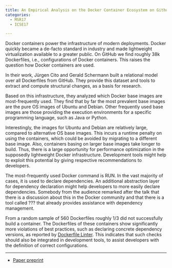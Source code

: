 ```yaml
---
title: An Empirical Analysis on the Docker Container Ecosystem on Github
categories:
  - MSR17
  - ICSE17

---
```


Docker containers power the infrastructure of modern deployments. Docker quickly became a de-facto standard in industry and made lightweight virtualization available to a greater public. On GitHub we find roughly 38k Dockerfiles, i.e., configurations of Docker containers. This raises the question how Docker containers are used.

In their work, Jürgen Cito and Gerald Schermann built a relational model over all Dockerfiles from GitHub. They provide this dataset and tools to extract and compute structural changes, as a basis for research.

Based on this infrastructure, they analyzed which Docker base images are most-frequently used. They find that by far the most prevalent base images are the pure OS images of Ubuntu and Debian. Other frequently used base images are those providing the execution environments for a specific programming language, such as Java or Python.

Interestingly, the images for Ubuntu and Debian are relatively large, compared to alternative OS base images. This incurs a runtime penalty on using the containers, which could be avoided by migrating to a different base image. Also, containers basing on larger base images take longer to build. Thus, there is a large opportunity for performance optimization in the supposedly lightweight Docker infrastructure. Development tools might help to exploit this potential by giving respective recommendations to developers.

The most-frequently used Docker command is RUN. In the vast majority of cases, it is used to declare dependencies. An additional abstraction layer for dependency declaration might help developers to more easily declare dependencies. Somebody from the audience remarked after the talk that there is a discussion about this in the Docker community and that there is a tool called ??? that already provides assistance with dependency management.

From a random sample of 560 Dockerfiles roughly 1/3 did not successfully build a container. The Dockerfiles of these containers show significantly more violations of best practices, such as declaring concrete dependency versions, as reported by [Dockerfile Linter](http://hadolint.lukasmartinelli.ch/). This indicates that such checks should also be integrated in development tools, to assist developers with the definition of correct configurations.

---

* [Paper preprint](https://peerj.com/preprints/2905/)
